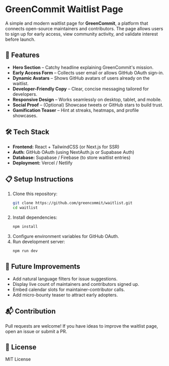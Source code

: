 # GreenCommit Waitlist Page

A simple and modern waitlist page for **GreenCommit**, a platform that connects open-source maintainers and contributors. The page allows users to sign up for early access, view community activity, and validate interest before launch.

## 🚀 Features

- **Hero Section** – Catchy headline explaining GreenCommit's mission.
- **Early Access Form** – Collects user email or allows GitHub OAuth sign-in.
- **Dynamic Avatars** – Shows GitHub avatars of users already on the waitlist.
- **Developer-Friendly Copy** – Clear, concise messaging tailored for developers.
- **Responsive Design** – Works seamlessly on desktop, tablet, and mobile.
- **Social Proof** – (Optional) Showcase tweets or GitHub stars to build trust.
- **Gamification Teaser** – Hint at streaks, heatmaps, and profile showcases.

## 🛠 Tech Stack

- **Frontend:** React + TailwindCSS (or Next.js for SSR)
- **Auth:** GitHub OAuth (using NextAuth.js or Supabase Auth)
- **Database:** Supabase / Firebase (to store waitlist entries)
- **Deployment:** Vercel / Netlify

## 📋 Setup Instructions

1. Clone this repository:
   ```bash
   git clone https://github.com/greencommit/waitlist.git
   cd waitlist
   ```
2. Install dependencies:
   ```bash
   npm install
   ```
3. Configure environment variables for GitHub OAuth.
4. Run development server:
   ```bash
   npm run dev
   ```

## 📌 Future Improvements

- Add natural language filters for issue suggestions.
- Display live count of maintainers and contributors signed up.
- Embed calendar slots for maintainer-contributor calls.
- Add micro-bounty teaser to attract early adopters.

## 📬 Contribution

Pull requests are welcome! If you have ideas to improve the waitlist page, open an issue or submit a PR.

## 📄 License

MIT License
